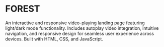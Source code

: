 # FOREST
An interactive and responsive video-playing landing page featuring light/dark mode functionality. Includes autoplay video integration, intuitive navigation, and responsive design for seamless user experience across devices. Built with HTML, CSS, and JavaScript.
